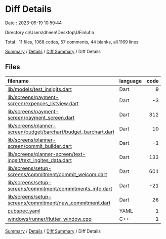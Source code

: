 # Diff Details

Date : 2023-09-19 10:59:44

Directory c:\\Users\\dheen\\Desktop\\UFin\\ufin

Total : 11 files,  1068 codes, 57 comments, 44 blanks, all 1169 lines

[Summary](results.md) / [Details](details.md) / [Diff Summary](diff.md) / Diff Details

## Files
| filename | language | code | comment | blank | total |
| :--- | :--- | ---: | ---: | ---: | ---: |
| [lib/models/test_insigits.dart](/lib/models/test_insigits.dart) | Dart | 9 | 0 | 2 | 11 |
| [lib/screens/payment-screen/expences_listview.dart](/lib/screens/payment-screen/expences_listview.dart) | Dart | -3 | 0 | 0 | -3 |
| [lib/screens/payment-screen/payment_screen.dart](/lib/screens/payment-screen/payment_screen.dart) | Dart | 312 | 12 | 16 | 340 |
| [lib/screens/planner-screen/budget/barchart/budget_barchart.dart](/lib/screens/planner-screen/budget/barchart/budget_barchart.dart) | Dart | 10 | 0 | 1 | 11 |
| [lib/screens/planner-screen/commit_builder.dart](/lib/screens/planner-screen/commit_builder.dart) | Dart | -1 | 5 | 0 | 4 |
| [lib/screens/planner-screen/text-ingsit/text_ingites_data.dart](/lib/screens/planner-screen/text-ingsit/text_ingites_data.dart) | Dart | 133 | 4 | 14 | 151 |
| [lib/screens/setup-screens/commitment/commit_welcom.dart](/lib/screens/setup-screens/commitment/commit_welcom.dart) | Dart | 601 | 5 | 8 | 614 |
| [lib/screens/setup-screens/commitment/commitments_info.dart](/lib/screens/setup-screens/commitment/commitments_info.dart) | Dart | -21 | 0 | 0 | -21 |
| [lib/screens/setup-screens/commitment/new_commitment.dart](/lib/screens/setup-screens/commitment/new_commitment.dart) | Dart | 26 | 28 | 2 | 56 |
| [pubspec.yaml](/pubspec.yaml) | YAML | 1 | 0 | 0 | 1 |
| [windows/runner/flutter_window.cpp](/windows/runner/flutter_window.cpp) | C++ | 1 | 3 | 1 | 5 |

[Summary](results.md) / [Details](details.md) / [Diff Summary](diff.md) / Diff Details
